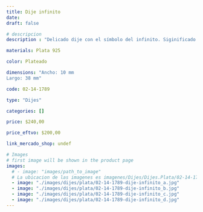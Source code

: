 ```yaml
---
title: Dije infinito
date: 
draft: false

# descripcion
description : "Delicado dije con el símbolo del infinito. Siginificado: representa la perpetuidad, la continuidad, lo eterno y que dura para siempre."

materials: Plata 925

color: Plateado

dimensions: "Ancho: 10 mm 
Largo: 38 mm"

code: 02-14-1789

type: "Dijes"

categories: []

price: $240,00

price_eftvo: $200,00

link_mercado_shop: undef

# Images
# first image will be shown in the product page
images:
  # - image: "images/path_to_image"
  # La ubicacion de las imagenes es imagenes/Dijes/Dijes.Plata/02-14-1789-dije-infinito
  - image: "./images/dijes/plata/02-14-1789-dije-infinito_a.jpg"
  - image: "./images/dijes/plata/02-14-1789-dije-infinito_b.jpg"
  - image: "./images/dijes/plata/02-14-1789-dije-infinito_c.jpg"
  - image: "./images/dijes/plata/02-14-1789-dije-infinito_d.jpg"
---
```


